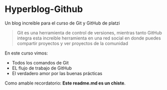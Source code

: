 # Hyperblog-Github

Un blog increible para el curso de Git y GitHub de platzi
>Git es una herramienta de control de versiones, mientras tanto GitHub integra esta increible herramienta en una red social en donde puedes compartir proyectos y ver proyectos de la comunidad

En este curso vimos:

* Todos los comandos de Git
* EL flujo de trabajo de GitHub
* El verdadero amor por las buenas prácticas

Como amable recordatorio: **Este readme.md es un chiste**.
